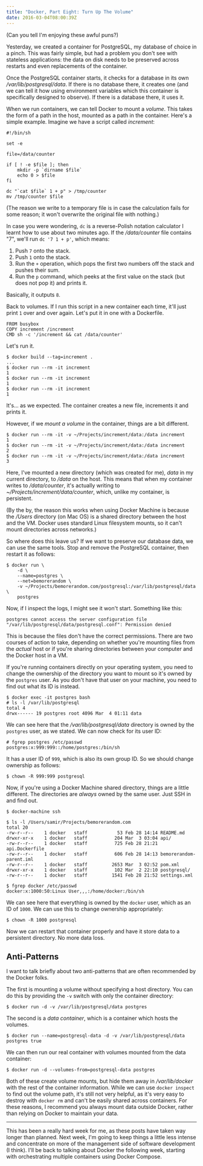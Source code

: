 ```yaml
---
title: "Docker, Part Eight: Turn Up The Volume"
date: 2016-03-04T08:00:39Z
---
```


(Can you tell I'm enjoying these awful puns?)

Yesterday, we created a container for PostgreSQL, my database of choice in a pinch. This was fairly simple, but had a problem you don't see with stateless applications: the data on disk needs to be preserved across restarts and even replacements of the container.

Once the PostgreSQL container starts, it checks for a database in its own */var/lib/postgresql/data*. If there is no database there, it creates one (and we can tell it how using environment variables which this container is specifically designed to observe). If there is a database there, it uses it.

<!--more-->

When we run containers, we can tell Docker to mount a *volume*. This takes the form of a path in the host, mounted as a path in the container. Here's a simple example. Imagine we have a script called *increment*:

    #!/bin/sh

    set -e

    file=/data/counter

    if [ ! -e $file ]; then
        mkdir -p `dirname $file`
        echo 0 > $file
    fi

    dc "`cat $file` 1 + p" > /tmp/counter
    mv /tmp/counter $file

(The reason we write to a temporary file is in case the calculation fails for some reason; it won't overwrite the original file with nothing.)

In case you were wondering, `dc` is a reverse-Polish notation calculator I learnt how to use about two minutes ago. If the */data/counter* file contains "7", we'll run `dc '7 1 + p'`, which means:

  1. Push `7` onto the stack.
  2. Push `1` onto the stack.
  3. Run the `+` operation, which pops the first two numbers off the stack and pushes their sum.
  4. Run the `p` command, which peeks at the first value on the stack (but does not pop it) and prints it.

Basically, it outputs `8`.

Back to volumes. If I run this script in a new container each time, it'll just print `1` over and over again. Let's put it in one with a Dockerfile.

    FROM busybox
    COPY increment /increment
    CMD sh -c '/increment && cat /data/counter'

Let's run it.

    $ docker build --tag=increment .
    ...
    $ docker run --rm -it increment
    1
    $ docker run --rm -it increment
    1
    $ docker run --rm -it increment
    1

It's… as we expected. The container creates a new file, increments it and prints it.

However, if we *mount a volume* in the container, things are a bit different.

    $ docker run --rm -it -v ~/Projects/increment/data:/data increment
    1
    $ docker run --rm -it -v ~/Projects/increment/data:/data increment
    2
    $ docker run --rm -it -v ~/Projects/increment/data:/data increment
    3

Here, I've mounted a new directory (which was created for me), *data* in my current directory, to */data* on the host. This means that when my container writes to */data/counter*, it's actually writing to *~/Projects/increment/data/counter*, which, unlike my container, is persistent.

(By the by, the reason this works when using Docker Machine is because the */Users* directory (on Mac OS) is a shared directory between the host and the VM. Docker uses standard Linux filesystem mounts, so it can't mount directories across networks.)

So where does this leave us? If we want to preserve our database data, we can use the same tools. Stop and remove the PostgreSQL container, then restart it as follows:

    $ docker run \
        -d \
        --name=postgres \
        --net=bemorerandom \
        -v ~/Projects/bemorerandom.com/postgresql:/var/lib/postgresql/data \
        postgres

Now, if I inspect the logs, I might see it won't start. Something like this:

    postgres cannot access the server configuration file "/var/lib/postgresql/data/postgresql.conf": Permission denied

This is because the files don't have the correct permissions. There are two courses of action to take, depending on whether you're mounting files from the *actual* host or if you're sharing directories between your computer and the Docker host in a VM.

If you're running containers directly on your operating system, you need to change the ownership of the directory you want to mount so it's owned by the `postgres` user. As you don't have that user on your machine, you need to find out what its ID is instead.

    $ docker exec -it postgres bash
    # ls -l /var/lib/postgresql
    total 4
    drwx------ 19 postgres root 4096 Mar  4 01:11 data

We can see here that the */var/lib/postgresql/data* directory is owned by the `postgres` user, as we stated. We can now check for its user ID:

    # fgrep postgres /etc/passwd
    postgres:x:999:999::/home/postgres:/bin/sh

It has a user ID of `999`, which is also its own group ID. So we should change ownership as follows:

    $ chown -R 999:999 postgresql

Now, if you're using a Docker Machine shared directory, things are a little different. The directories are *always* owned by the same user. Just SSH in and find out.

    $ docker-machine ssh

    $ ls -l /Users/samir/Projects/bemorerandom.com
    total 20
    -rw-r--r--    1 docker   staff           53 Feb 28 14:14 README.md
    drwxr-xr-x    1 docker   staff          204 Mar  3 03:04 api/
    -rw-r--r--    1 docker   staff          725 Feb 28 21:21 api.Dockerfile
    -rw-r--r--    1 docker   staff          606 Feb 28 14:13 bemorerandom-parent.iml
    -rw-r--r--    1 docker   staff         2653 Mar  3 02:52 pom.xml
    drwxr-xr-x    1 docker   staff          102 Mar  2 22:10 postgresql/
    -rw-r--r--    1 docker   staff         1541 Feb 28 21:52 settings.xml

    $ fgrep docker /etc/passwd
    docker:x:1000:50:Linux User,,,:/home/docker:/bin/sh

We can see here that everything is owned by the `docker` user, which as an ID of `1000`. We can use this to change ownership appropriately:

    $ chown -R 1000 postgresql

Now we can restart that container properly and have it store data to a persistent directory. No more data loss.

## Anti-Patterns

I want to talk briefly about two anti-patterns that are often recommended by the Docker folks.

The first is mounting a volume without specifying a host directory. You can do this by providing the `-v` switch with only the container directory:

    $ docker run -d -v /var/lib/postgresql/data postgres

The second is a *data container*, which is a container which hosts the volumes.

    $ docker run --name=postgresql-data -d -v /var/lib/postgresql/data postgres true

We can then run our real container with volumes mounted from the data container:

    $ docker run -d --volumes-from=postgresql-data postgres

Both of these create volume mounts, but hide them away in */var/lib/docker* with the rest of the container information. While we can use `docker inspect` to find out the volume path, it's still not very helpful, as it's very easy to destroy with `docker rm` and can't be easily shared across containers. For these reasons, I recommend you always mount data outside Docker, rather than relying on Docker to maintain your data.

---

This has been a really hard week for me, as these posts have taken way longer than planned. Next week, I'm going to keep things a little less intense and concentrate on more of the management side of software development (I think). I'll be back to talking about Docker the following week, starting with orchestrating multiple containers using Docker Compose.
